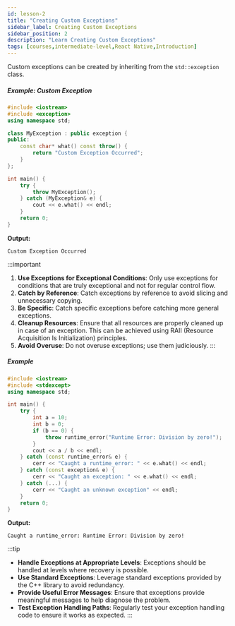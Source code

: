 ```yaml
---
id: lesson-2
title: "Creating Custom Exceptions"
sidebar_label: Creating Custom Exceptions
sidebar_position: 2
description: "Learn Creating Custom Exceptions"
tags: [courses,intermediate-level,React Native,Introduction]
---  
```


Custom exceptions can be created by inheriting from the `std::exception` class.

##### Example: Custom Exception

```cpp
#include <iostream>
#include <exception>
using namespace std;

class MyException : public exception {
public:
    const char* what() const throw() {
        return "Custom Exception Occurred";
    }
};

int main() {
    try {
        throw MyException();
    } catch (MyException& e) {
        cout << e.what() << endl;
    }
    return 0;
}
```

**Output:**
```
Custom Exception Occurred
```

:::important
1. **Use Exceptions for Exceptional Conditions**: Only use exceptions for conditions that are truly exceptional and not for regular control flow.
2. **Catch by Reference**: Catch exceptions by reference to avoid slicing and unnecessary copying.
3. **Be Specific**: Catch specific exceptions before catching more general exceptions.
4. **Cleanup Resources**: Ensure that all resources are properly cleaned up in case of an exception. This can be achieved using RAII (Resource Acquisition Is Initialization) principles.
5. **Avoid Overuse**: Do not overuse exceptions; use them judiciously.
:::


##### Example

```cpp
#include <iostream>
#include <stdexcept>
using namespace std;

int main() {
    try {
        int a = 10;
        int b = 0;
        if (b == 0) {
            throw runtime_error("Runtime Error: Division by zero!");
        }
        cout << a / b << endl;
    } catch (const runtime_error& e) {
        cerr << "Caught a runtime_error: " << e.what() << endl;
    } catch (const exception& e) {
        cerr << "Caught an exception: " << e.what() << endl;
    } catch (...) {
        cerr << "Caught an unknown exception" << endl;
    }
    return 0;
}
```

**Output:**
```
Caught a runtime_error: Runtime Error: Division by zero!
```

:::tip
- **Handle Exceptions at Appropriate Levels**: Exceptions should be handled at levels where recovery is possible.
- **Use Standard Exceptions**: Leverage standard exceptions provided by the C++ library to avoid redundancy.
- **Provide Useful Error Messages**: Ensure that exceptions provide meaningful messages to help diagnose the problem.
- **Test Exception Handling Paths**: Regularly test your exception handling code to ensure it works as expected.
:::